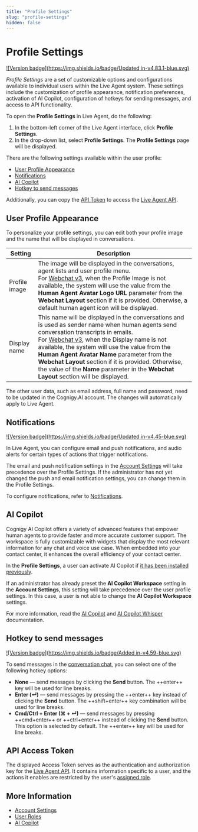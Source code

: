 ```yaml
---
title: "Profile Settings" 
slug: "profile-settings" 
hidden: false 
---
```


# Profile Settings

[![Version badge](https://img.shields.io/badge/Updated in-v4.83.1-blue.svg)](../release-notes/4.83.md)

_Profile Settings_ are a set of customizable options and configurations available to individual users within the Live Agent system. These settings include the customization of profile appearance, notification preferences, activation of AI Copilot, configuration of hotkeys for sending messages, and access to API functionality.

To open the **Profile Settings** in Live Agent, do the following:

1. In the bottom-left corner of the Live Agent interface, click **Profile Settings**.
2. In the drop-down list, select **Profile Settings**. The **Profile Settings** page will be displayed.

There are the following settings available within the user profile:

- [User Profile Appearance](#user-profile-appearance)
- [Notifications](#notifications)
- [AI Copilot](#ai-copilot)
- [Hotkey to send messages](#hotkey-to-send-messages)

Additionally, you can copy the [API Token](#api-access-token) to access the [Live Agent API](https://liveagent-trial.cognigy.ai/openapi).

## User Profile Appearance

To personalize your profile settings, you can edit both your profile image and the name that will be displayed in conversations.

| Setting       | Description                                                                                                                                                                                                                                                                                                                                                                                                                                                                                 |
|---------------|---------------------------------------------------------------------------------------------------------------------------------------------------------------------------------------------------------------------------------------------------------------------------------------------------------------------------------------------------------------------------------------------------------------------------------------------------------------------------------------------|
| Profile image | The image will be displayed in the conversations, agent lists and user profile menu.<br> For [Webchat v3](../webchat/v3/configuration.md#webchat-layout), when the Profile Image is not available, the system will use the value from the **Human Agent Avatar Logo URL** parameter from the **Webchat Layout** section if it is provided. Otherwise, a default human agent icon will be displayed.                                                                                         |
| Display name  | This name will be displayed in the conversations and is used as sender name when human agents send conversation transcripts in emails.<br> For [Webchat v3](../webchat/v3/configuration.md#webchat-layout), when the Display name is not available, the system will use the value from the **Human Agent Avatar Name** parameter from the **Webchat Layout** section if it is provided. Otherwise, the value of the **Name** parameter in the **Webchat Layout** section will be displayed. |

The other user data, such as email address, full name and password, need to be updated in the Cognigy.AI account. The changes will automatically apply to Live Agent.

## Notifications

[![Version badge](https://img.shields.io/badge/Updated in-v4.45-blue.svg)](../release-notes/4.45.md)

In Live Agent, you can configure email and push notifications, and audio alerts for certain types of actions that trigger notifications.

The email and push notification settings in the [Account Settings](notifications.md#configure-notifications-at-the-account-level) will take precedence over the Profile Settings.
If the administrator has not yet changed the push and email notification settings, you can change them in the Profile Settings.

To configure notifications, refer to [Notifications](notifications.md#configure-notifications-at-the-user-profile-level).

## AI Copilot

Cognigy AI Copilot offers a variety of advanced features that empower human agents to provide faster and more accurate customer support. The workspace is fully customizable with widgets that display the most relevant information for any chat and voice use case. When embedded into your contact center, it enhances the overall efficiency of your contact center.

In the **Profile Settings**, a user can activate AI Copilot if [it has been installed previously](../ai-copilot/getting-started.md).

If an administrator has already preset the **AI Copilot Workspace** setting in the **Account Settings**,
this setting will take precedence over the user profile settings.
In this case, a user is not able to change the **AI Copilot Workspace** settings.

For more information, read the [AI Copilot](assistants/ai-copilot.md) and [AI Copilot Whisper](assistants/ai-copilot-whisper.md) documentation.

## Hotkey to send messages

[![Version badge](https://img.shields.io/badge/Added in-v4.59-blue.svg)](../release-notes/4.59.md)

To send messages in the [conversation chat](conversation/overview.md), you can select one of the following hotkey options:

- **None** — send messages by clicking the **Send** button. The ++enter++ key will be used for line breaks.
- **Enter (↵)** — send messages by pressing the ++enter++ key instead of clicking the **Send** button. The ++shift+enter++ key combination will be used for line breaks.
- **Cmd/Ctrl + Enter (⌘ + ↵)** — send messages by pressing ++cmd+enter++ or ++ctrl+enter++ instead of clicking the **Send** button. This option is selected by default. The ++enter++ key will be used for line breaks.

## API Access Token

The displayed Access Token serves as the authentication and authorization key for the [Live Agent API](https://liveagent-trial.cognigy.ai/openapi). It contains information specific to a user, and the actions it enables are restricted by the user's [assigned role](roles.md).

## More Information

- [Account Settings](settings/account-settings.md)
- [User Roles](roles.md)
- [AI Copilot](../ai-copilot/overview.md)